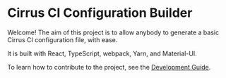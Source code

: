 # Cirrus CI Configuration Builder

Welcome! The aim of this project is to allow anybody to generate a basic Cirrus CI configuration file, with ease.

It is built with React, TypeScript, webpack, Yarn, and Material-UI.

To learn how to contribute to the project, see the [Development Guide](CONTRIBUTING.md).
